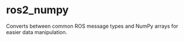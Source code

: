 # ros2_numpy
Converts between common ROS message types and NumPy arrays for easier data manipulation.
